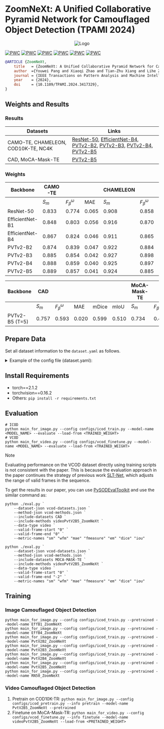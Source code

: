 # ZoomNeXt: A Unified Collaborative Pyramid Network for Camouflaged Object Detection (TPAMI 2024)

<div align="center">
  <img src="https://github.com/lartpang/ZoomNeXt/assets/26847524/f43f773b-a81f-4c64-a809-9764b53dd52c" alt="Logo">
</div>

[![PWC](https://img.shields.io/endpoint.svg?url=https://paperswithcode.com/badge/zoomnext-a-unified-collaborative-pyramid/camouflaged-object-segmentation-on-camo)](https://paperswithcode.com/sota/camouflaged-object-segmentation-on-camo?p=zoomnext-a-unified-collaborative-pyramid) [![PWC](https://img.shields.io/endpoint.svg?url=https://paperswithcode.com/badge/zoomnext-a-unified-collaborative-pyramid/camouflaged-object-segmentation-on-chameleon)](https://paperswithcode.com/sota/camouflaged-object-segmentation-on-chameleon?p=zoomnext-a-unified-collaborative-pyramid) [![PWC](https://img.shields.io/endpoint.svg?url=https://paperswithcode.com/badge/zoomnext-a-unified-collaborative-pyramid/camouflaged-object-segmentation-on-cod)](https://paperswithcode.com/sota/camouflaged-object-segmentation-on-cod?p=zoomnext-a-unified-collaborative-pyramid) [![PWC](https://img.shields.io/endpoint.svg?url=https://paperswithcode.com/badge/zoomnext-a-unified-collaborative-pyramid/camouflaged-object-segmentation-on-nc4k)](https://paperswithcode.com/sota/camouflaged-object-segmentation-on-nc4k?p=zoomnext-a-unified-collaborative-pyramid) [![PWC](https://img.shields.io/endpoint.svg?url=https://paperswithcode.com/badge/zoomnext-a-unified-collaborative-pyramid/camouflaged-object-segmentation-on-moca-mask)](https://paperswithcode.com/sota/camouflaged-object-segmentation-on-moca-mask?p=zoomnext-a-unified-collaborative-pyramid) [![PWC](https://img.shields.io/endpoint.svg?url=https://paperswithcode.com/badge/zoomnext-a-unified-collaborative-pyramid/camouflaged-object-segmentation-on)](https://paperswithcode.com/sota/camouflaged-object-segmentation-on?p=zoomnext-a-unified-collaborative-pyramid)


```bibtex
@ARTICLE {ZoomNeXt,
    title   = {ZoomNeXt: A Unified Collaborative Pyramid Network for Camouflaged Object Detection},
    author  ={Youwei Pang and Xiaoqi Zhao and Tian-Zhu Xiang and Lihe Zhang and Huchuan Lu},
    journal = {IEEE Transactions on Pattern Analysis and Machine Intelligence},
    year    = {2024},
    doi     = {10.1109/TPAMI.2024.3417329},
}
```

## Weights and Results

### Results

| Datasets                            | Links                                                                                                                                                                                                                                                                                                                                                                                                                                                                                                                                                                                                                                                    |
| ----------------------------------- | -------------------------------------------------------------------------------------------------------------------------------------------------------------------------------------------------------------------------------------------------------------------------------------------------------------------------------------------------------------------------------------------------------------------------------------------------------------------------------------------------------------------------------------------------------------------------------------------------------------------------------------------------------- |
| CAMO-TE, CHAMELEON, COD10K-TE, NC4K | [ResNet-50](https://github.com/lartpang/ZoomNeXt/releases/download/prediction-v0.1/zoomnext_res50.7z), [EfficientNet-B4](https://github.com/lartpang/ZoomNeXt/releases/download/prediction-v0.1/zoomnext_efficientb4.7z), [PVTv2-B2](https://github.com/lartpang/ZoomNeXt/releases/download/prediction-v0.1/zoomnext_pvtv2b2.7z), [PVTv2-B3](https://github.com/lartpang/ZoomNeXt/releases/download/prediction-v0.1/zoomnext_pvtv2b3.7z), [PVTv2-B4](https://github.com/lartpang/ZoomNeXt/releases/download/prediction-v0.1/zoomnext_pvtv2b4.7z), [PVTv2-B5](https://github.com/lartpang/ZoomNeXt/releases/download/prediction-v0.1/zoomnext_pvtv2b5.7z) |
| CAD, MoCA-Mask-TE                   | [PVTv2-B5](https://github.com/lartpang/ZoomNeXt/releases/download/prediction-v0.1/zoomnext_pvtv2b5_video.7z)                                                                                                                                                                                                                                                                                                                                                                                                                                                                                                                                             |

### Weights

| Backbone        | CAMO-TE |                      |       | CHAMELEON |                      |       | COD10K-TE |                      |       | NC4K  |                      |       | Links                                                                                               |
| --------------- | ------- | -------------------- | ----- | --------- | -------------------- | ----- | --------- | -------------------- | ----- | ----- | -------------------- | ----- | --------------------------------------------------------------------------------------------------- |
|                 | $S_m$   | $F^{\omega}_{\beta}$ | MAE   | $S_m$     | $F^{\omega}_{\beta}$ | MAE   | $S_m$     | $F^{\omega}_{\beta}$ | MAE   | $S_m$ | $F^{\omega}_{\beta}$ | MAE   |                                                                                                     |
| ResNet-50       | 0.833   | 0.774                | 0.065 | 0.908     | 0.858                | 0.021 | 0.861     | 0.768                | 0.026 | 0.874 | 0.816                | 0.037 | [Weight](https://github.com/lartpang/ZoomNeXt/releases/download/weights-v0.2/resnet50-zoomnext.pth) |
| EfficientNet-B1 | 0.848   | 0.803                | 0.056 | 0.916     | 0.870                | 0.020 | 0.863     | 0.773                | 0.024 | 0.876 | 0.823                | 0.036 | [Weight](https://github.com/lartpang/ZoomNeXt/releases/download/weights-v0.2/eff-b1-zoomnext.pth)   |
| EfficientNet-B4 | 0.867   | 0.824                | 0.046 | 0.911     | 0.865                | 0.020 | 0.875     | 0.797                | 0.021 | 0.884 | 0.837                | 0.032 | [Weight](https://github.com/lartpang/ZoomNeXt/releases/download/weights-v0.2/eff-b4-zoomnext.pth)   |
| PVTv2-B2        | 0.874   | 0.839                | 0.047 | 0.922     | 0.884                | 0.017 | 0.887     | 0.818                | 0.019 | 0.892 | 0.852                | 0.030 | [Weight](https://github.com/lartpang/ZoomNeXt/releases/download/weights-v0.2/pvtv2-b2-zoomnext.pth) |
| PVTv2-B3        | 0.885   | 0.854                | 0.042 | 0.927     | 0.898                | 0.017 | 0.895     | 0.829                | 0.018 | 0.900 | 0.861                | 0.028 | [Weight](https://github.com/lartpang/ZoomNeXt/releases/download/weights-v0.2/pvtv2-b3-zoomnext.pth) |
| PVTv2-B4        | 0.888   | 0.859                | 0.040 | 0.925     | 0.897                | 0.016 | 0.898     | 0.838                | 0.017 | 0.900 | 0.865                | 0.028 | [Weight](https://github.com/lartpang/ZoomNeXt/releases/download/weights-v0.2/pvtv2-b4-zoomnext.pth) |
| PVTv2-B5        | 0.889   | 0.857                | 0.041 | 0.924     | 0.885                | 0.018 | 0.898     | 0.827                | 0.018 | 0.903 | 0.863                | 0.028 | [Weight](https://github.com/lartpang/ZoomNeXt/releases/download/weights-v0.2/pvtv2-b5-zoomnext.pth) |

| Backbone       | CAD   |                      |       |       |       | MoCA-Mask-TE |                      |       |       |       | Links                                                                                                      |
| -------------- | ----- | -------------------- | ----- | ----- | ----- | ------------ | -------------------- | ----- | ----- | ----- | ---------------------------------------------------------------------------------------------------------- |
|                | $S_m$ | $F^{\omega}_{\beta}$ | MAE   | mDice | mIoU  | $S_m$        | $F^{\omega}_{\beta}$ | MAE   | mDice | mIoU  |                                                                                                            |
| PVTv2-B5 (T=5) | 0.757 | 0.593                | 0.020 | 0.599 | 0.510 | 0.734        | 0.476                | 0.010 | 0.497 | 0.422 | [Weight](https://github.com/lartpang/ZoomNeXt/releases/download/weights-v0.2/pvtv2-b5-5frame-zoomnext.pth) |


## Prepare Data

Set all dataset information to the `dataset.yaml` as follows.

<details>
<summary>
Example of the config file (dataset.yaml):
</summary>

```yaml
# VCOD Datasets
moca_mask_tr:
  {
    root: "YOUR-VCOD-DATASETS-ROOT/MoCA-Mask/MoCA_Video/TrainDataset_per_sq",
    image: { path: "*/Imgs", suffix: ".jpg" },
    mask: { path: "*/GT", suffix: ".png" },
  }
moca_mask_te:
  {
    root: "YOUR-VCOD-DATASETS-ROOT/MoCA-Mask/MoCA_Video/TestDataset_per_sq",
    image: { path: "*/Imgs", suffix: ".jpg" },
    mask: { path: "*/GT", suffix: ".png" },
  }
cad:
  {
    root: "YOUR-VCOD-DATASETS-ROOT/CamouflagedAnimalDataset",
    image: { path: "original_data/*/frames", suffix: ".png" },
    mask: { path: "converted_mask/*/groundtruth", suffix: ".png" },
  }

# ICOD Datasets
cod10k_tr:
  {
    root: "YOUR-ICOD-DATASETS-ROOT/Train/COD10K-TR",
    image: { path: "Image", suffix: ".jpg" },
    mask: { path: "Mask", suffix: ".png" },
  }
camo_tr:
  {
    root: "YOUR-ICOD-DATASETS-ROOT/Train/CAMO-TR",
    image: { path: "Image", suffix: ".jpg" },
    mask: { path: "Mask", suffix: ".png" },
  }
cod10k_te:
  {
    root: "YOUR-ICOD-DATASETS-ROOT/Test/COD10K-TE",
    image: { path: "Image", suffix: ".jpg" },
    mask: { path: "Mask", suffix: ".png" },
  }
camo_te:
  {
    root: "YOUR-ICOD-DATASETS-ROOT/Test/CAMO-TE",
    image: { path: "Image", suffix: ".jpg" },
    mask: { path: "Mask", suffix: ".png" },
  }
chameleon:
  {
    root: "YOUR-ICOD-DATASETS-ROOT/Test/CHAMELEON",
    image: { path: "Image", suffix: ".jpg" },
    mask: { path: "Mask", suffix: ".png" },
  }
nc4k:
  {
    root: "YOUR-ICOD-DATASETS-ROOT/Test/NC4K",
    image: { path: "Imgs", suffix: ".jpg" },
    mask: { path: "GT", suffix: ".png" },
  }
```
</details>

## Install Requirements

- torch==2.1.2
- torchvision==0.16.2
- Others: `pip install -r requirements.txt`

## Evaluation

```shell
# ICOD
python main_for_image.py --config configs/icod_train.py --model-name <MODEL_NAME> --evaluate --load-from <TRAINED_WEIGHT>
# VCOD
python main_for_video.py --config configs/vcod_finetune.py --model-name <MODEL_NAME> --evaluate --load-from <TRAINED_WEIGHT>
```

> [!note]
>
> Evaluating performance on the VCOD dataset directly using training scripts is not consistent with the paper.
> This is because the evaluation approach in the paper continues the strategy of previous work [SLT-Net](https://github.com/XuelianCheng/SLT-Net), which adjusts the range of valid frames in the sequence.

To get the results in our paper, you can use [PySODEvalToolkit](https://github.com/lartpang/PySODEvalToolkit) and use the similar command as:

```shell
python ./eval.py `
    --dataset-json vcod-datasets.json `
    --method-json vcod-methods.json `
    --include-datasets CAD `
    --include-methods videoPvtV2B5_ZoomNeXt `
    --data-type video `
    --valid-frame-start "0" `
    --valid-frame-end "0" `
    --metric-names "sm" "wfm" "mae" "fmeasure" "em" "dice" "iou"

python ./eval.py `
    --dataset-json vcod-datasets.json `
    --method-json vcod-methods.json `
    --include-datasets MOCA-MASK-TE `
    --include-methods videoPvtV2B5_ZoomNeXt `
    --data-type video `
    --valid-frame-start "0" `
    --valid-frame-end "-2" `
    --metric-names "sm" "wfm" "mae" "fmeasure" "em" "dice" "iou"
```

## Training

### Image Camouflaged Object Detection

```shell
python main_for_image.py --config configs/icod_train.py --pretrained --model-name EffB1_ZoomNeXt
python main_for_image.py --config configs/icod_train.py --pretrained --model-name EffB4_ZoomNeXt
python main_for_image.py --config configs/icod_train.py --pretrained --model-name PvtV2B2_ZoomNeXt
python main_for_image.py --config configs/icod_train.py --pretrained --model-name PvtV2B3_ZoomNeXt
python main_for_image.py --config configs/icod_train.py --pretrained --model-name PvtV2B4_ZoomNeXt
python main_for_image.py --config configs/icod_train.py --pretrained --model-name PvtV2B5_ZoomNeXt
python main_for_image.py --config configs/icod_train.py --pretrained --model-name RN50_ZoomNeXt
```

### Video Camouflaged Object Detection

1. Pretrain on COD10K-TR: `python main_for_image.py --config configs/icod_pretrain.py --info pretrain --model-name PvtV2B5_ZoomNeXt --pretrained`
2. Finetune on MoCA-Mask-TR: `python main_for_video.py --config configs/vcod_finetune.py --info finetune --model-name videoPvtV2B5_ZoomNeXt --load-from <PRETAINED_WEIGHT>`
